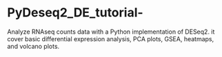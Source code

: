 # PyDeseq2_DE_tutorial-
Analyze RNAseq counts data with a Python implementation of DESeq2. it cover basic differential expression analysis, PCA plots, GSEA, heatmaps, and volcano plots.
